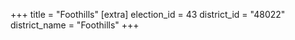 +++
title = "Foothills"
[extra]
election_id = 43
district_id = "48022"
district_name = "Foothills"
+++
